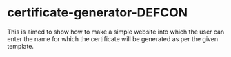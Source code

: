 # certificate-generator-DEFCON
This is aimed to show how to make a simple website into which the user can enter the name for which the certificate will be generated as per the given template. 
